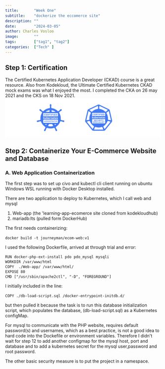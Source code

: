 ```yaml
---
title:       "Week One"
subtitle:    "dockerize the eccomerce site"
description: ""
date:        "2024-03-05"
author: Charles Vosloo
image:       ""
tags:        ["tag1", "tag2"]
categories:  ["Tech" ]
---
```

## Step 1: Certification
The Certified Kubernetes Application Developer (CKAD) course is a great resource. Also from Kodekloud, the Ultimate Certified Kubernetes CKAD mock exams was what I enjoyed the most.  I completed the CKA on 26 may 2021 and the CKS on 18 Nov 2021.
![cka](/img/certificates.png)  


<!--[![cka](/img/certificates.png)](/img/clr-vosloo-certified-kubernetes-administrator-cka-certificate.pdf) -->


## Step 2: Containerize Your E-Commerce Website and Database
### A. Web Application Containerization

The first step was to set up civo and kubectl cli client running on ubuntu Windows WSL running with Docker Desktop installed.

There are two application to deploy to Kubernetes, which I call web and mysql  

1. Web-app (the 'learning-app-ecomerce  site cloned from kodekloudhub)  
2. mariadb:lts (pulled form DockerHub)   

The first needs containerizing: 

```docker build -t journeyman/ecom-web:v1```

I used the following Dockerfile, arrived at through trial and error:  

```FROM php:7.4-apache  
RUN docker-php-ext-install pdo pdo_mysql mysqli
WORKDIR /var/www/html
COPY  ./Web-app/ /var/www/html/
EXPOSE 80
CMD ["/usr/sbin/apache2ctl", "-D", "FOREGROUND"]
```

I initially included in the line:  

```COPY ./db-load-script.sql /docker-entrypoint-initdb.d/```  

but then pulled it because the task is to run this database initialization script, which populates the database, (db-load-script.sql) as a Kubernetes configMap.    

For mysql to communicate with the PHP website, requires default password(s) and usernames, which as a best practice, is not a good idea to hard code into the Dockefile or environment variables. Therefore I didn't wait for step 12 to add another configmap for the mysql host, port and database and to add a kubernetes secret for the mysql user,password and root password.   

The other basic security measure is to put the project in a namespace.

